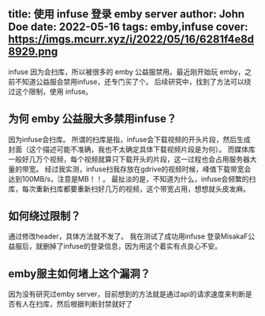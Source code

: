 title: 使用 infuse 登录 emby server
author: John Doe
date: 2022-05-16
tags: emby,infuse
cover: https://imgs.mcurr.xyz/i/2022/05/16/6281f4e8d8929.png
---
infuse 因为会扫库，所以被很多的 emby 公益服禁用。最近刚开始玩 emby，之前不知道公益服会禁用infuse，还专门买了个。
后续研究中，找到了方法可以绕过这个限制，使用 infuse。
<!--more-->
## 为何 emby 公益服大多禁用infuse？
因为infuse会扫库。
所谓的扫库是指，infuse会下载视频的开头片段，然后生成封面（这个描述可能不准确，我也不太确定具体下载视频片段是为何）。
而媒体库一般好几万个视频，每个视频就算只下载开头的片段，这一过程也会占用服务器大量的带宽。
经过我实测，infuse扫我存放在gdrive的视频时候，峰值下载带宽会达到100MB/s，注意是MB！！。
最扯淡的是，不知道为什么，infuse会频繁的扫库，每次重新扫库都要重新扫好几万的视频，这个带宽占用，想想就头皮发麻。

## 如何绕过限制？
通过修改header，具体方法就不发了。
我在测试了成功用infuse 登录MisakaF公益服后，就删掉了infuse的登录信息，因为用这个着实有点良心不安。

## emby服主如何堵上这个漏洞？
因为没有研究过emby server，目前想到的方法就是通过api的请求速度来判断是否有人在扫库，然后根据判断封禁就好了